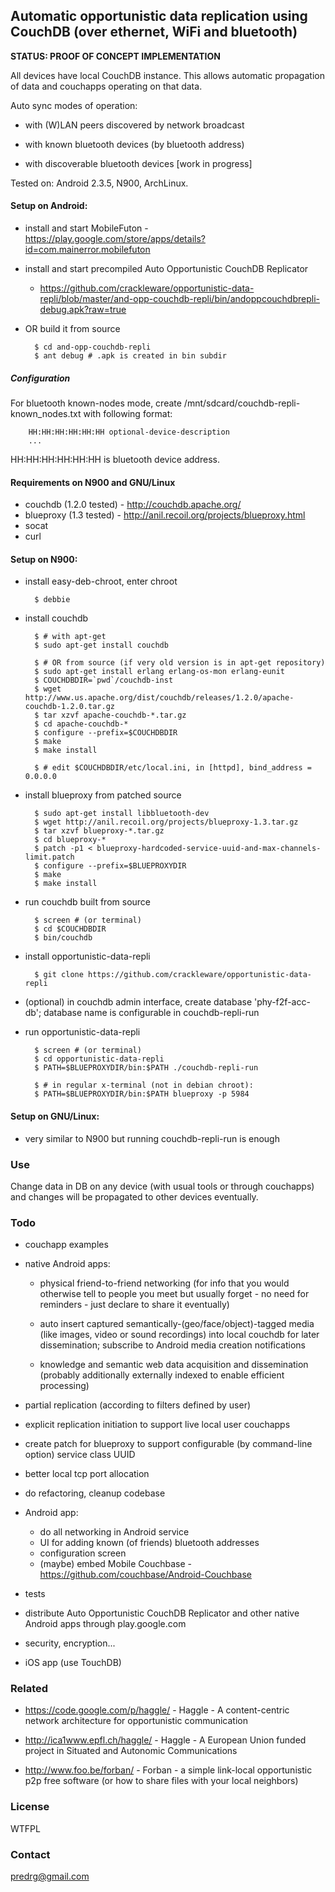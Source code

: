 ## Automatic opportunistic data replication using CouchDB (over ethernet, WiFi and bluetooth)

**STATUS: PROOF OF CONCEPT IMPLEMENTATION**

All devices have local CouchDB instance. This allows automatic
propagation of data and couchapps operating on that data.

Auto sync modes of operation:

- with (W)LAN peers discovered by network broadcast

- with known bluetooth devices (by bluetooth address)

- with discoverable bluetooth devices [work in progress]

Tested on: Android 2.3.5, N900, ArchLinux.

#### Setup on Android:

- install and start MobileFuton -
  https://play.google.com/store/apps/details?id=com.mainerror.mobilefuton

- install and start precompiled Auto Opportunistic CouchDB Replicator
  - https://github.com/crackleware/opportunistic-data-repli/blob/master/and-opp-couchdb-repli/bin/andoppcouchdbrepli-debug.apk?raw=true

- OR build it from source

        $ cd and-opp-couchdb-repli
        $ ant debug # .apk is created in bin subdir

##### Configuration

For bluetooth known-nodes mode, create
/mnt/sdcard/couchdb-repli-known_nodes.txt with following format:

        HH:HH:HH:HH:HH:HH optional-device-description
        ...

HH:HH:HH:HH:HH:HH is bluetooth device address.

#### Requirements on N900 and GNU/Linux

  - couchdb (1.2.0 tested) - http://couchdb.apache.org/
  - blueproxy (1.3 tested) - http://anil.recoil.org/projects/blueproxy.html
  - socat
  - curl

#### Setup on N900:

- install easy-deb-chroot, enter chroot

        $ debbie

- install couchdb

        $ # with apt-get
        $ sudo apt-get install couchdb

        $ # OR from source (if very old version is in apt-get repository)
        $ sudo apt-get install erlang erlang-os-mon erlang-eunit
        $ COUCHDBDIR=`pwd`/couchdb-inst
        $ wget http://www.us.apache.org/dist/couchdb/releases/1.2.0/apache-couchdb-1.2.0.tar.gz
        $ tar xzvf apache-couchdb-*.tar.gz
        $ cd apache-couchdb-*
        $ configure --prefix=$COUCHDBDIR
        $ make
        $ make install
        
        $ # edit $COUCHDBDIR/etc/local.ini, in [httpd], bind_address = 0.0.0.0

- install blueproxy from patched source

        $ sudo apt-get install libbluetooth-dev
        $ wget http://anil.recoil.org/projects/blueproxy-1.3.tar.gz
        $ tar xzvf blueproxy-*.tar.gz
        $ cd blueproxy-*
        $ patch -p1 < blueproxy-hardcoded-service-uuid-and-max-channels-limit.patch
        $ configure --prefix=$BLUEPROXYDIR
        $ make
        $ make install

- run couchdb built from source

        $ screen # (or terminal)
        $ cd $COUCHDBDIR
        $ bin/couchdb

- install opportunistic-data-repli

        $ git clone https://github.com/crackleware/opportunistic-data-repli

- (optional) in couchdb admin interface, create database
  'phy-f2f-acc-db'; database name is configurable in couchdb-repli-run

- run opportunistic-data-repli

        $ screen # (or terminal)
        $ cd opportunistic-data-repli
        $ PATH=$BLUEPROXYDIR/bin:$PATH ./couchdb-repli-run

        $ # in regular x-terminal (not in debian chroot):
        $ PATH=$BLUEPROXYDIR/bin:$PATH blueproxy -p 5984

#### Setup on GNU/Linux:

- very similar to N900 but running couchdb-repli-run is enough

### Use

Change data in DB on any device (with usual tools or through
couchapps) and changes will be propagated to other devices eventually.

### Todo

- couchapp examples

- native Android apps:

  - physical friend-to-friend networking (for info that you would
    otherwise tell to people you meet but usually forget - no need for
    reminders - just declare to share it eventually)

  - auto insert captured semantically-(geo/face/object)-tagged media
    (like images, video or sound recordings) into local couchdb for
    later dissemination; subscribe to Android media creation
    notifications

  - knowledge and semantic web data acquisition and dissemination
    (probably additionally externally indexed to enable efficient
    processing)

- partial replication (according to filters defined by user)

- explicit replication initiation to support live local user couchapps

- create patch for blueproxy to support configurable (by command-line
  option) service class UUID

- better local tcp port allocation

- do refactoring, cleanup codebase

- Android app:
  - do all networking in Android service
  - UI for adding known (of friends) bluetooth addresses
  - configuration screen
  - (maybe) embed Mobile Couchbase - https://github.com/couchbase/Android-Couchbase

- tests

- distribute Auto Opportunistic CouchDB Replicator and other
  native Android apps through play.google.com

- security, encryption...

- iOS app (use TouchDB)

### Related

- https://code.google.com/p/haggle/ - Haggle - A content-centric
  network architecture for opportunistic communication

- http://ica1www.epfl.ch/haggle/ - Haggle - A European Union funded
  project in Situated and Autonomic Communications

- http://www.foo.be/forban/ - Forban - a simple link-local
  opportunistic p2p free software (or how to share files with your
  local neighbors)

### License

WTFPL

### Contact

predrg@gmail.com
